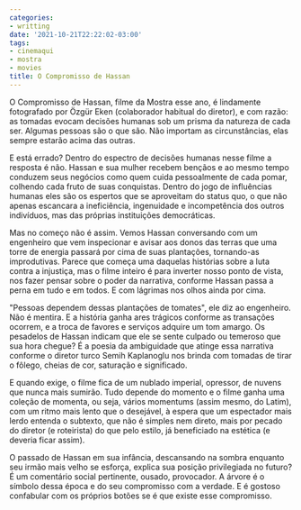 ```yaml
---
categories:
- writting
date: '2021-10-21T22:22:02-03:00'
tags:
- cinemaqui
- mostra
- movies
title: O Compromisso de Hassan
---
```


O Compromisso de Hassan, filme da Mostra esse ano, é lindamente fotografado por Özgür Eken (colaborador habitual do diretor), e com razão: as tomadas evocam decisões humanas sob um prisma da natureza de cada ser. Algumas pessoas são o que são. Não importam as circunstâncias, elas sempre estarão acima das outras.

E está errado? Dentro do espectro de decisões humanas nesse filme a resposta é não. Hassan e sua mulher recebem bençãos e ao mesmo tempo conduzem seus negócios como quem cuida pessoalmente de cada pomar, colhendo cada fruto de suas conquistas. Dentro do jogo de influências humanas eles são os espertos que se aproveitam do status quo, o que não apenas escancara a ineficiência, ingenuidade e incompetência dos outros indivíduos, mas das próprias instituições democráticas.

Mas no começo não é assim. Vemos Hassan conversando com um engenheiro que vem inspecionar e avisar aos donos das terras que uma torre de energia passará por cima de suas plantações, tornando-as improdutivas. Parece que começa uma daquelas histórias sobre a luta contra a injustiça, mas o filme inteiro é para inverter nosso ponto de vista, nos fazer pensar sobre o poder da narrativa, conforme Hassan passa a perna em tudo e em todos. E com lágrimas nos olhos ainda por cima.

"Pessoas dependem dessas plantações de tomates", ele diz ao engenheiro. Não é mentira. E a história ganha ares trágicos conforme as transações ocorrem, e a troca de favores e serviços adquire um tom amargo. Os pesadelos de Hassan indicam que ele se sente culpado ou temeroso que sua hora chegue? É a poesia da ambiguidade que atinge essa narrativa conforme o diretor turco Semih Kaplanoglu nos brinda com tomadas de tirar o fôlego, cheias de cor, saturação e significado.

E quando exige, o filme fica de um nublado imperial, opressor, de nuvens que nunca mais sumirão. Tudo depende do momento e o filme ganha uma coleção de momenta, ou seja, vários momentums (assim mesmo, do Latim), com um ritmo mais lento que o desejável, à espera que um espectador mais lerdo entenda o subtexto, que não é simples nem direto, mais por pecado do diretor (e roteirista) do que pelo estilo, já beneficiado na estética (e deveria ficar assim).

O passado de Hassan em sua infância, descansando na sombra enquanto seu irmão mais velho se esforça, explica sua posição privilegiada no futuro? É um comentário social pertinente, ousado, provocador. A árvore é o símbolo dessa época e do seu compromisso com a verdade. E é gostoso confabular com os próprios botões se é que existe esse compromisso.